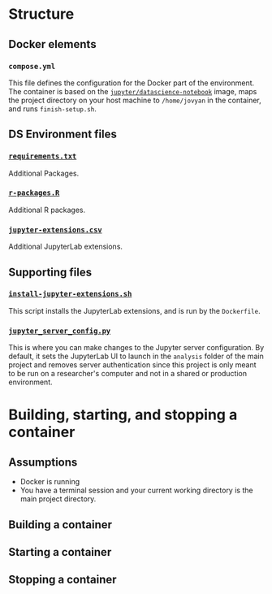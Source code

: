 # Structure

## Docker elements

### `compose.yml`

This file defines the configuration for the Docker part of the environment. The container is based on the [`jupyter/datascience-notebook`](https://jupyter-docker-stacks.readthedocs.io/en/latest/using/selecting.html#jupyter-datascience-notebook) image, maps the project directory on your host machine to `/home/jovyan` in the container, and runs `finish-setup.sh`.

## DS Environment files


### [`requirements.txt`](requirements.txt)

Additional Packages.


### [`r-packages.R`](r-packages.R)

Additional R packages.


### [`jupyter-extensions.csv`](jupyter-extensions.csv)

Additional JupyterLab extensions. 


## Supporting files

### [`install-jupyter-extensions.sh`](install-jupyter-extensions.sh)

This script installs the JupyterLab extensions, and is run by the `Dockerfile`.


### [`jupyter_server_config.py`](jupyter_server_config.py)

This is where you can make changes to the Jupyter server configuration. By default, it sets the JupyterLab UI to launch in the `analysis` folder of the main project and removes server authentication since this project is only meant to be run on a researcher's computer and not in a shared or production environment.


# Building, starting, and stopping a container


## Assumptions

- Docker is running
- You have a terminal session and your current working directory is the main project directory. 


## Building a container


## Starting a container


## Stopping a container
